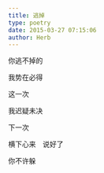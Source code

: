 ```yaml
---
title: 逃掉
type: poetry
date: 2015-03-27 07:15:06
author: Herb
---
```


你逃不掉的

我势在必得

这一次

我迟疑未决

下一次

横下心来　说好了

你不许躲